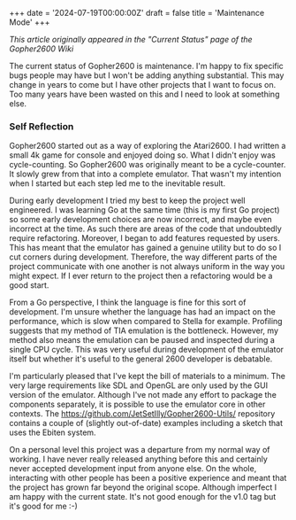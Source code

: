 +++
date = '2024-07-19T00:00:00Z'
draft = false
title = 'Maintenance Mode'
+++

_This article originally appeared in the "Current Status" page of the Gopher2600 Wiki_

The current status of Gopher2600 is maintenance. I'm happy to fix specific bugs people may have but I won't be adding anything substantial. This may change in years to come but I have other projects that I want to focus on. Too many years have been wasted on this and I need to look at something else.

<!--more-->

### Self Reflection

Gopher2600 started out as a way of exploring the Atari2600. I had written a small 4k game for console and enjoyed doing so. What I didn't enjoy was cycle-counting. So Gopher2600 was originally meant to be a cycle-counter. It slowly grew from that into a complete emulator. That wasn't my intention when I started but each step led me to the inevitable result.

During early development I tried my best to keep the project well engineered. I was learning Go at the same time (this is my first Go project) so some early development choices are now incorrect, and maybe even incorrect at the time. As such there are areas of the code that undoubtedly require refactoring. Moreover, I began to add features requested by users. This has meant that the emulator has gained a genuine utility but to do so I cut corners during development. Therefore, the way different parts of the project communicate with one another is not always uniform in the way you might expect. If I ever return to the project then a refactoring would be a good start.

From a Go perspective, I think the language is fine for this sort of development. I'm unsure whether the language has had an impact on the performance, which is slow when compared to Stella for example. Profiling suggests that my method of TIA emulation is the bottleneck. However, my method also means the emulation can be paused and inspected during a single CPU cycle. This was very useful during development of the emulator itself but whether it's useful to the general 2600 developer is debatable.

I'm particularly pleased that I've kept the bill of materials to a minimum. The very large requirements like SDL and OpenGL are only used by the GUI version of the emulator. Although I've not made any effort to package the components separately, it is possible to use the emulator core in other contexts. The https://github.com/JetSetIlly/Gopher2600-Utils/ repository contains a couple of (slightly out-of-date) examples including a sketch that uses the Ebiten system.

On a personal level this project was a departure from my normal way of working. I have never really released anything before this and certainly never accepted development input from anyone else. On the whole, interacting with other people has been a positive experience and meant that the project has grown far beyond the original scope. Although imperfect I am happy with the current state. It's not good enough for the v1.0 tag but it's good for me :-)
